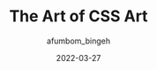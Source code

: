 ---
author: afumbom_bingeh
date: 2022-03-27
draft: true
tags:
  - css
  - art
target_url: https://bingehtheblogger.hashnode.dev/the-art-of-css-art
title: The Art of CSS Art
---